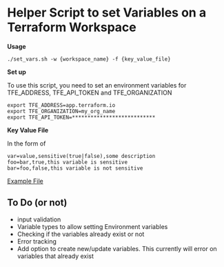 # Helper Script to set Variables on a Terraform Workspace

**Usage**

`./set_vars.sh -w {workspace_name} -f {key_value_file}`

**Set up**

To use this script, you need to set an environment variables for TFE_ADDRESS, TFE_API_TOKEN and TFE_ORGANIZATION

```
export TFE_ADDRESS=app.terraform.io
export TFE_ORGANIZATION=my_org_name
export TFE_API_TOKEN=***************************
```

**Key Value File**

In the form of 
```
var=value,sensitive(true|false),some description
foo=bar,true,this variable is sensitive
bar=foo,false,this variable is not sensitive
```

[Example File](kv_sample.txt)

## To Do (or not)
- input validation
- Variable types to allow setting Environment variables
- Checking if the variables already exist or not
- Error tracking 
- Add option to create new/update variables. This currently will error on variables that already exist